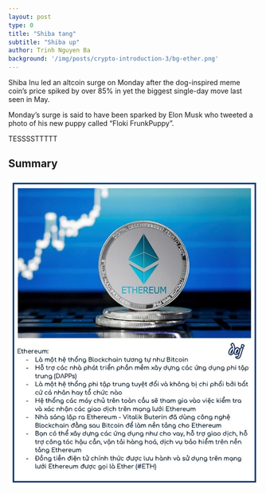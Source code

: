 ```yaml
---
layout: post
type: 0
title: "Shiba tang"
subtitle: "Shiba up"
author: Trinh Nguyen Ba
background: '/img/posts/crypto-introduction-3/bg-ether.png'
---
```


Shiba Inu led an altcoin surge on Monday after the dog-inspired meme coin’s price spiked by over 85% in yet the biggest single-day move last seen in May.

Monday’s surge is said to have been sparked by Elon Musk who tweeted a photo of his new puppy called “Floki FrunkPuppy”.

TESSSSTTTTT

## Summary
![crypto-introduction-3](/img/posts/crypto-introduction-3/sm-ether.png)

